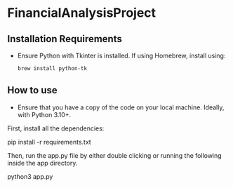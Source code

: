 # FinancialAnalysisProject

## Installation Requirements
- Ensure Python with Tkinter is installed. If using Homebrew, install using:
  ```bash
  brew install python-tk

## How to use
- Ensure that you have a copy of the code on your local machine. Ideally, with Python 3.10+.

First, install all the dependencies:

pip install -r requirements.txt

Then, run the app.py file by either double clicking or running the following inside the app directory.

python3 app.py